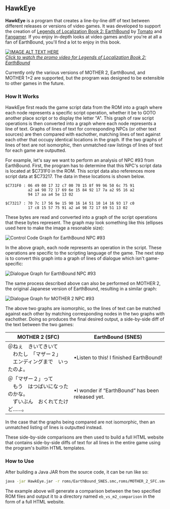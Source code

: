 ## HawkEye

**HawkEye** is a program that creates a line-by-line diff of text between different releases or versions of video games. It was developed to support the creation of [Legends of Localization Book 2: EarthBound](http://www.legendsoflocalization.com/ebbook) by [Tomato](https://www.twitter.com/ClydeMandelin) and [Fangamer](https://www.fangamer.com). If you enjoy in-depth looks at video games and/or you're at all a fan of EarthBound, you'll find a lot to enjoy in this book.

[![IMAGE ALT TEXT HERE](http://img.youtube.com/vi/bv6tmRkhJhI/0.jpg)](http://www.youtube.com/watch?v=bv6tmRkhJhI)<br>
[*Click to watch the promo video for Legends of Localization Book 2: EarthBound*](http://www.youtube.com/watch?v=bv6tmRkhJhI)

Currently only the various versions of MOTHER 2, EarthBound, and MOTHER 1+2 are supported, but the program was designed to be extensible to other games in the future.

### How It Works

HawkEye first reads the game script data from the ROM into a graph where each node represents a specific script operation, whether it be to GOTO another place script or to display the letter "A". This graph of raw script operations is then converted into a graph where each node represents a line of text. Graphs of lines of text for corresponding NPCs (or other text sources) are then compared with eachother, matching lines of text against each other that occupy identical locations in the graph. If the two graphs of lines of text are not isomorphic, then unmatched raw listings of lines of text for each game are outputted.

For example, let's say we want to perform an analysis of NPC #93 from EarthBound. First, the program has to determine that this NPC's script data is located at $C731F0 in the ROM. This script data also references more script data at $C73217. The data in these locations is shown below.

```
$C731F0 : 06 49 00 17 32 c7 00 70 15 8f 99 96 50 6c 75 91
          a2 a4 98 72 17 69 6e 15 84 92 17 7a a2 95 16 a2
          94 17 aa a4 5e 13 02
          
$C73217 : 70 7c 17 56 9e 15 90 16 14 51 10 14 16 93 17 c0
          17 c8 15 57 75 91 a2 a4 98 72 17 69 51 13 02
```

These bytes are read and converted into a graph of the script operations that these bytes represent. The graph may look something like this (ellipses used here to make the image a resonable size):

![Control Code Graph for EarthBound NPC #93](https://cloud.githubusercontent.com/assets/1281326/21471324/3c3615f8-ca63-11e6-98b8-86b611730d6f.png)

In the above graph, each node represents an operation in the script. These operations are specific to the scripting language of the game. The next step is to convert this graph into a graph of lines of dialogue which isn't game-specific:

![Dialogue Graph for EarthBound NPC #93](https://cloud.githubusercontent.com/assets/1281326/21471302/318ad144-ca62-11e6-8d98-45d0bd504fe7.png)

The same process described above can also be performed on MOTHER 2, the original Japanese version of EarthBound, resulting in a similar graph:

![Dialogue Graph for MOTHER 2 NPC #93](https://cloud.githubusercontent.com/assets/1281326/21471308/9a9463a8-ca62-11e6-9315-124c8746bfbb.png)

The above two graphs are isomorphic, so the lines of text can be matched against each other by matching corresponding nodes in the two graphs with eachother. Doing so produces the final desired output, a side-by-side diff of the text between the two games:

| MOTHER 2 (SFC)| EarthBound (SNES) |
| ------------- | ------------- |
| ＠ねぇ　きいてきいて<br>　わたし　「マザー２」<br>　エンディングまで　いったのよ。 | •Listen to this!  I finished EarthBound! |
| ＠「マザー２」って<br>　もう　はつばいになったのかな。<br>　ずいぶん　おくれてたけど……。 | •I wonder if “EarthBound” has been released yet. |

In the case that the graphs being compared are not isomorphic, then an unmatched listing of lines is outputted instead.

These side-by-side comparisons are then used to build a full HTML website that contains side-by-side diffs of text for all lines in the entire game using the program's builtin HTML templates.

### How to Use

After building a Java JAR from the source code, it can be run like so:

```bash
java -jar HawkEye.jar -r roms/EarthBound_SNES.smc,roms/MOTHER_2_SFC.smc -o eb_vs_m2_comparison
```

The example above will generate a comparison between the two specified ROM files and output it to a directory named `eb_vs_m2_comparison` in the form of a full HTML website.

